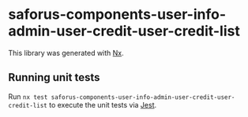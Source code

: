 # saforus-components-user-info-admin-user-credit-user-credit-list

This library was generated with [Nx](https://nx.dev).

## Running unit tests

Run `nx test saforus-components-user-info-admin-user-credit-user-credit-list` to execute the unit tests via [Jest](https://jestjs.io).
